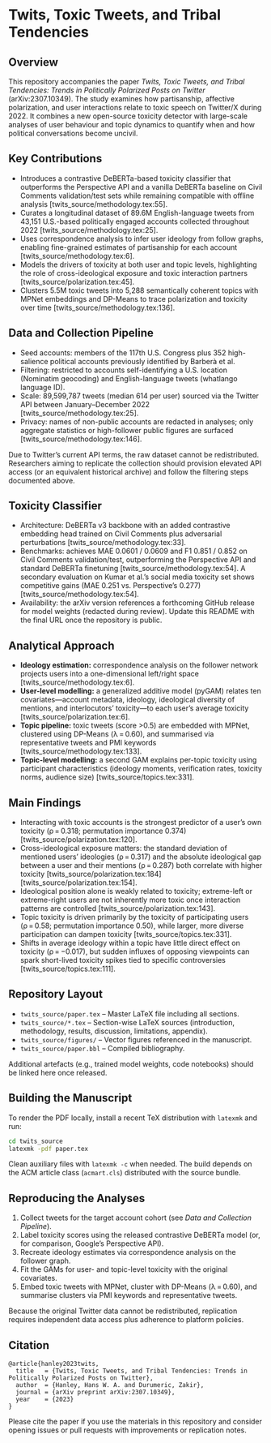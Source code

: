 # Twits, Toxic Tweets, and Tribal Tendencies

## Overview
This repository accompanies the paper *Twits, Toxic Tweets, and Tribal Tendencies: Trends in Politically Polarized Posts on Twitter* (arXiv:2307.10349). The study examines how partisanship, affective polarization, and user interactions relate to toxic speech on Twitter/X during 2022. It combines a new open-source toxicity detector with large-scale analyses of user behaviour and topic dynamics to quantify when and how political conversations become uncivil.

## Key Contributions
- Introduces a contrastive DeBERTa-based toxicity classifier that outperforms the Perspective API and a vanilla DeBERTa baseline on Civil Comments validation/test sets while remaining compatible with offline analysis [twits_source/methodology.tex:55].
- Curates a longitudinal dataset of 89.6M English-language tweets from 43,151 U.S.-based politically engaged accounts collected throughout 2022 [twits_source/methodology.tex:25].
- Uses correspondence analysis to infer user ideology from follow graphs, enabling fine-grained estimates of partisanship for each account [twits_source/methodology.tex:6].
- Models the drivers of toxicity at both user and topic levels, highlighting the role of cross-ideological exposure and toxic interaction partners [twits_source/polarization.tex:45].
- Clusters 5.5M toxic tweets into 5,288 semantically coherent topics with MPNet embeddings and DP-Means to trace polarization and toxicity over time [twits_source/methodology.tex:136].

## Data and Collection Pipeline
- Seed accounts: members of the 117th U.S. Congress plus 352 high-salience political accounts previously identified by Barberà et al.
- Filtering: restricted to accounts self-identifying a U.S. location (Nominatim geocoding) and English-language tweets (whatlango language ID).
- Scale: 89,599,787 tweets (median 614 per user) sourced via the Twitter API between January–December 2022 [twits_source/methodology.tex:25].
- Privacy: names of non-public accounts are redacted in analyses; only aggregate statistics or high-follower public figures are surfaced [twits_source/methodology.tex:146].

Due to Twitter’s current API terms, the raw dataset cannot be redistributed. Researchers aiming to replicate the collection should provision elevated API access (or an equivalent historical archive) and follow the filtering steps documented above.

## Toxicity Classifier
- Architecture: DeBERTa v3 backbone with an added contrastive embedding head trained on Civil Comments plus adversarial perturbations [twits_source/methodology.tex:33].
- Benchmarks: achieves MAE 0.0601 / 0.0609 and F1 0.851 / 0.852 on Civil Comments validation/test, outperforming the Perspective API and standard DeBERTa finetuning [twits_source/methodology.tex:54]. A secondary evaluation on Kumar et al.’s social media toxicity set shows competitive gains (MAE 0.251 vs. Perspective’s 0.277) [twits_source/methodology.tex:54].
- Availability: the arXiv version references a forthcoming GitHub release for model weights (redacted during review). Update this README with the final URL once the repository is public.

## Analytical Approach
- **Ideology estimation:** correspondence analysis on the follower network projects users into a one-dimensional left/right space [twits_source/methodology.tex:6].
- **User-level modelling:** a generalized additive model (pyGAM) relates ten covariates—account metadata, ideology, ideological diversity of mentions, and interlocutors’ toxicity—to each user’s average toxicity [twits_source/polarization.tex:6].
- **Topic pipeline:** toxic tweets (score >0.5) are embedded with MPNet, clustered using DP-Means (λ = 0.60), and summarised via representative tweets and PMI keywords [twits_source/methodology.tex:133].
- **Topic-level modelling:** a second GAM explains per-topic toxicity using participant characteristics (ideology moments, verification rates, toxicity norms, audience size) [twits_source/topics.tex:331].

## Main Findings
- Interacting with toxic accounts is the strongest predictor of a user’s own toxicity (ρ = 0.318; permutation importance 0.374) [twits_source/polarization.tex:120].
- Cross-ideological exposure matters: the standard deviation of mentioned users’ ideologies (ρ = 0.317) and the absolute ideological gap between a user and their mentions (ρ = 0.287) both correlate with higher toxicity [twits_source/polarization.tex:184] [twits_source/polarization.tex:154].
- Ideological position alone is weakly related to toxicity; extreme-left or extreme-right users are not inherently more toxic once interaction patterns are controlled [twits_source/polarization.tex:143].
- Topic toxicity is driven primarily by the toxicity of participating users (ρ = 0.58; permutation importance 0.50), while larger, more diverse participation can dampen toxicity [twits_source/topics.tex:331].
- Shifts in average ideology within a topic have little direct effect on toxicity (ρ = −0.017), but sudden influxes of opposing viewpoints can spark short-lived toxicity spikes tied to specific controversies [twits_source/topics.tex:111].

## Repository Layout
- `twits_source/paper.tex` – Master LaTeX file including all sections.
- `twits_source/*.tex` – Section-wise LaTeX sources (introduction, methodology, results, discussion, limitations, appendix).
- `twits_source/figures/` – Vector figures referenced in the manuscript.
- `twits_source/paper.bbl` – Compiled bibliography.

Additional artefacts (e.g., trained model weights, code notebooks) should be linked here once released.

## Building the Manuscript
To render the PDF locally, install a recent TeX distribution with `latexmk` and run:

```bash
cd twits_source
latexmk -pdf paper.tex
```

Clean auxiliary files with `latexmk -c` when needed. The build depends on the ACM article class (`acmart.cls`) distributed with the source bundle.

## Reproducing the Analyses
1. Collect tweets for the target account cohort (see *Data and Collection Pipeline*).
2. Label toxicity scores using the released contrastive DeBERTa model (or, for comparison, Google’s Perspective API).
3. Recreate ideology estimates via correspondence analysis on the follower graph.
4. Fit the GAMs for user- and topic-level toxicity with the original covariates.
5. Embed toxic tweets with MPNet, cluster with DP-Means (λ = 0.60), and summarise clusters via PMI keywords and representative tweets.

Because the original Twitter data cannot be redistributed, replication requires independent data access plus adherence to platform policies.

## Citation
```
@article{hanley2023twits,
  title   = {Twits, Toxic Tweets, and Tribal Tendencies: Trends in Politically Polarized Posts on Twitter},
  author  = {Hanley, Hans W. A. and Durumeric, Zakir},
  journal = {arXiv preprint arXiv:2307.10349},
  year    = {2023}
}
```

Please cite the paper if you use the materials in this repository and consider opening issues or pull requests with improvements or replication notes.
